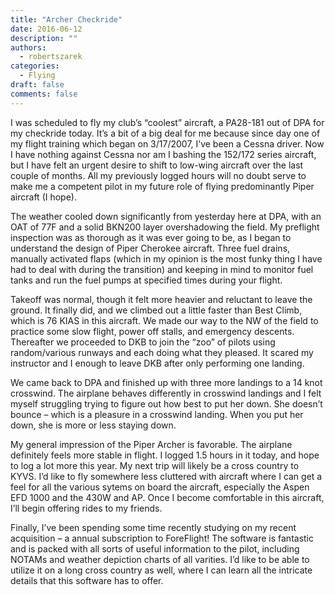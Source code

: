 ```yaml
---
title: "Archer Checkride"
date: 2016-06-12
description: ""
authors:
  - robertszarek
categories:
  - Flying
draft: false
comments: false
---
```


I was scheduled to fly my club’s “coolest” aircraft, a PA28-181 out of DPA for my checkride today. It’s a bit of a big deal for me because since day one of my flight training which began on 3/17/2007, I’ve been a Cessna driver. Now I have nothing against Cessna nor am I bashing the 152/172 series aircraft, but I have felt an urgent desire to shift to low-wing aircraft over the last couple of months. All my previously logged hours will no doubt serve to make me a competent pilot in my future role of flying predominantly Piper aircraft (I hope).

The weather cooled down significantly from yesterday here at DPA, with an OAT of 77F and a solid BKN200 layer overshadowing the field. My preflight inspection was as thorough as it was ever going to be, as I began to understand the design of Piper Cherokee aircraft. Three fuel drains, manually activated flaps (which in my opinion is the most funky thing I have had to deal with during the transition) and keeping in mind to monitor fuel tanks and run the fuel pumps at specified times during your flight.

Takeoff was normal, though it felt more heavier and reluctant to leave the ground. It finally did, and we climbed out a little faster than Best Climb, which is 76 KIAS in this aircraft. We made our way to the NW of the field to practice some slow flight, power off stalls, and emergency descents. Thereafter we proceeded to DKB to join the “zoo” of pilots using random/various runways and each doing what they pleased. It scared my instructor and I enough to leave DKB after only performing one landing.

We came back to DPA and finished up with three more landings to a 14 knot crosswind. The airplane behaves differently in crosswind landings and I felt myself struggling trying to figure out how best to put her down. She doesn’t bounce – which is a pleasure in a crosswind landing. When you put her down, she is more or less staying down.

My general impression of the Piper Archer is favorable. The airplane definitely feels more stable in flight. I logged 1.5 hours in it today, and hope to log a lot more this year. My next trip will likely be a cross country to KYVS. I’d like to fly somewhere less cluttered with aircraft where I can get a feel for all the various sytems on board the aircraft, especially the Aspen EFD 1000 and the 430W and AP. Once I become comfortable in this aircraft, I’ll begin offering rides to my friends.

Finally, I’ve been spending some time recently studying on my recent acquisition – a annual subscription to ForeFlight! The software is fantastic and is packed with all sorts of useful information to the pilot, including NOTAMs and weather depiction charts of all varities. I’d like to be able to utilize it on a long cross country as well, where I can learn all the intricate details that this software has to offer.